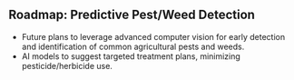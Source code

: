 ## Roadmap: Predictive Pest/Weed Detection
- Future plans to leverage advanced computer vision for early detection and identification of common agricultural pests and weeds.
- AI models to suggest targeted treatment plans, minimizing pesticide/herbicide use.
